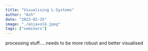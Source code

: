 ```yaml
---
title: "Visualising L-Systems"
author: "Ash"
date: "2023-02-15"
image: "./anjavolk.jpeg"
tags: ["seminars"]
---
```


processing stuff.....needs to be more robust and better visualised